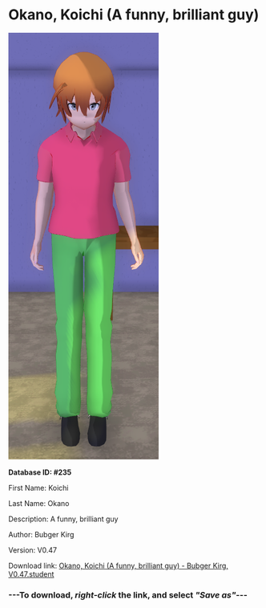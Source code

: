 # Okano, Koichi (A funny, brilliant guy)

<img src="https://raw.githubusercontent.com/Arbiter1223/Daigaku-Gurashi-Custom-Students/master/Students/Files/Okano%2C%20Koichi%20(A%20funny%2C%20brilliant%20guy).png" title="Okano, Koichi (A funny, brilliant guy) - Bubger Kirg, V0.47">

**Database ID: #235**

First Name: Koichi

Last Name: Okano

Description: A funny, brilliant guy

Author: Bubger Kirg

Version: V0.47

Download link: <a href="https://raw.githubusercontent.com/Arbiter1223/Daigaku-Gurashi-Custom-Students/master/Students/Files/Okano%2C%20Koichi%20(A%20funny%2C%20brilliant%20guy)%20-%20Bubger%20Kirg%2C%20V0.47.student">Okano, Koichi (A funny, brilliant guy) - Bubger Kirg, V0.47.student</a>

### ---**To download, _right-click_ the link, and select _"Save as"_**---
